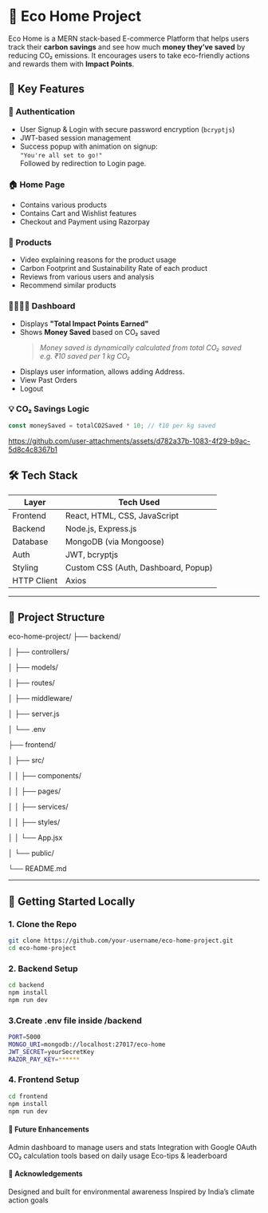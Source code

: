 # 🌿 Eco Home Project

Eco Home is a MERN stack-based E-commerce Platform that helps users track their **carbon savings** and see how much **money they’ve saved** by reducing CO₂ emissions. It encourages users to take eco-friendly actions and rewards them with **Impact Points**.
## 🚀 Key Features

### 🔐 Authentication
- User Signup & Login with secure password encryption (`bcryptjs`)
- JWT-based session management
- Success popup with animation on signup:  
  `"You're all set to go!"`  
  Followed by redirection to Login page.

### 🏠 Home Page
- Contains various products
- Contains Cart and Wishlist features
- Checkout and Payment using Razorpay

### 🌿 Products
- Video explaining reasons for the product usage
- Carbon Footprint and Sustainability Rate of each product
- Reviews from various users and analysis
- Recommend similar products

### 👨‍👩‍👧‍👦 Dashboard
- Displays **"Total Impact Points Earned"**
- Shows **Money Saved** based on CO₂ saved
  > _Money saved is dynamically calculated from total CO₂ saved_  
  _e.g. ₹10 saved per 1 kg CO₂_
- Displays user information, allows adding Address.
- View Past Orders
- Logout


### 💡 CO₂ Savings Logic
```js
const moneySaved = totalCO2Saved * 10; // ₹10 per kg saved
```
https://github.com/user-attachments/assets/d782a37b-1083-4f29-b9ac-5d8c4c8367b1

## 🛠 Tech Stack

| Layer        | Tech Used                           |
| ------------ | ----------------------------------- |
| Frontend     | React, HTML, CSS, JavaScript        |
| Backend      | Node.js, Express.js                 |
| Database     | MongoDB (via Mongoose)              |
| Auth         | JWT, bcryptjs                       |
| Styling      | Custom CSS (Auth, Dashboard, Popup) |
| HTTP Client  | Axios                               |

---

## 🔧 Project Structure
eco-home-project/
├── backend/

│ ├── controllers/

│ ├── models/

│ ├── routes/

│ ├── middleware/

│ ├── server.js

│ └── .env

├── frontend/

│ ├── src/

│ │ ├── components/

│ │ ├── pages/

│ │ ├── services/

│ │ ├── styles/

│ │ └── App.jsx

│ └── public/

└── README.md


---

## 🧪 Getting Started Locally

### 1. Clone the Repo

```bash
git clone https://github.com/your-username/eco-home-project.git
cd eco-home-project
```
### 2. Backend Setup
```bash
cd backend
npm install
npm run dev
```
### 3.Create .env file inside /backend
```bash
PORT=5000
MONGO_URI=mongodb://localhost:27017/eco-home
JWT_SECRET=yourSecretKey
RAZOR_PAY_KEY=******
```
### 4. Frontend Setup
```bash 
cd frontend
npm install
npm run dev
```

#### 📌 Future Enhancements

Admin dashboard to manage users and stats
Integration with Google OAuth
CO₂ calculation tools based on daily usage
Eco-tips & leaderboard

#### 🙌 Acknowledgements

Designed and built for environmental awareness
Inspired by India’s climate action goals


